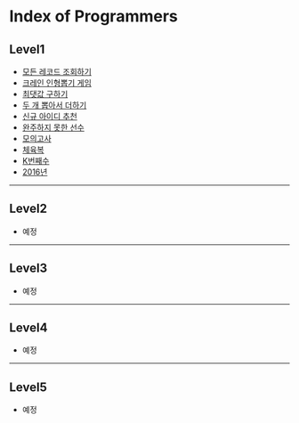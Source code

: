 # Index of Programmers
## Level1
- [모든 레코드 조회하기](level1/PG59034.sql)
- [크레인 인형뽑기 게임](level1/PG64061.java)
- [최댓값 구하기](level1/PG59415.sql)
- [두 개 뽑아서 더하기](level1/PG68644.java)
- [신규 아이디 추천](level1/PG72410.java)
- [완주하지 못한 선수](level1/PG42576.java)
- [모의고사](level1/PG42840.java)
- [체육복](level1/PG42862.java)
- [K번째수](level1/PG42748.java)
- [2016년](level1/PG12901.java)
---
## Level2
- 예정
---
## Level3
- 예정
---
## Level4
- 예정
---
## Level5
- 예정